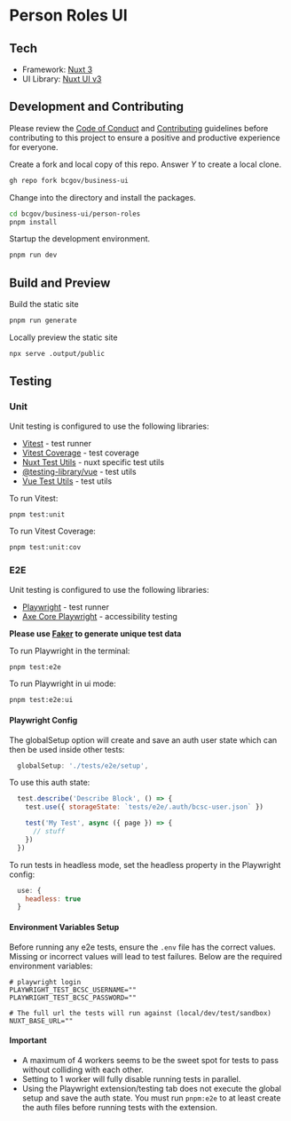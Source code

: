 # Person Roles UI

## Tech
- Framework: [Nuxt 3](https://nuxt.com/)
- UI Library: [Nuxt UI v3](https://ui.nuxt.com/)

## Development and Contributing

Please review the [Code of Conduct](./CODE_OF_CONDUCT.md) and [Contributing](./CONTRIBUTING.md) guidelines before contributing to this project to ensure a positive and productive experience for everyone.

Create a fork and local copy of this repo. Answer _Y_ to create a local clone.
```bash
gh repo fork bcgov/business-ui
```

Change into the directory and install the packages.
```bash
cd bcgov/business-ui/person-roles
pnpm install
```

Startup the development environment.
```bash
pnpm run dev
```

## Build and Preview

Build the static site
```bash
pnpm run generate
```

Locally preview the static site
```bash
npx serve .output/public
```

## Testing

### Unit

Unit testing is configured to use the following libraries:

- [Vitest](https://vitest.dev/guide/) - test runner
- [Vitest Coverage](https://vitest.dev/guide/coverage) - test coverage
- [Nuxt Test Utils](https://nuxt.com/docs/getting-started/testing?utm_source=nuxt.com&utm_medium=aside-module&utm_campaign=nuxt.com) - nuxt specific test utils
- [@testing-library/vue](https://testing-library.com/docs/vue-testing-library/intro/) - test utils
- [Vue Test Utils](https://test-utils.vuejs.org/guide/) - test utils

To run Vitest:
```bash
pnpm test:unit
```

To run Vitest Coverage:
```bash
pnpm test:unit:cov
```

### E2E

Unit testing is configured to use the following libraries:

- [Playwright](https://playwright.dev/docs/intro) - test runner
- [Axe Core Playwright](https://playwright.dev/docs/accessibility-testing) - accessibility testing

**Please use [Faker](https://fakerjs.dev/guide/) to generate unique test data**

To run Playwright in the terminal:
```bash
pnpm test:e2e
```

To run Playwright in ui mode:
```bash
pnpm test:e2e:ui
```

#### Playwright Config

The globalSetup option will create and save an auth user state which can then be used inside other tests:
```js
  globalSetup: './tests/e2e/setup',
```

To use this auth state:
```js
  test.describe('Describe Block', () => {
    test.use({ storageState: `tests/e2e/.auth/bcsc-user.json` })

    test('My Test', async ({ page }) => {
      // stuff
    })
  })
```

To run tests in headless mode, set the headless property in the Playwright config:
```js
  use: {
    headless: true
  }
```

#### Environment Variables Setup

Before running any e2e tests, ensure the `.env` file has the correct values. Missing or incorrect values will lead to test failures. Below are the required environment variables:

```
# playwright login
PLAYWRIGHT_TEST_BCSC_USERNAME=""
PLAYWRIGHT_TEST_BCSC_PASSWORD=""

# The full url the tests will run against (local/dev/test/sandbox)
NUXT_BASE_URL=""
```

#### Important

- A maximum of 4 workers seems to be the sweet spot for tests to pass without colliding with each other.
- Setting to 1 worker will fully disable running tests in parallel.
- Using the Playwright extension/testing tab does not execute the global setup and save the auth state. You must run `pnpm:e2e` to at least create the auth files before running tests with the extension.